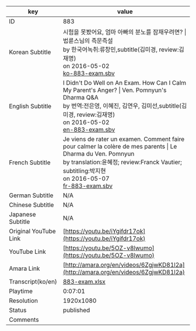 |  key  |  value  |
|-------|---------|
| ID            | 883 |
| Korean Subtitle | 시험을 못봤어요, 엄마 아빠의 분노를 잠재우려면? \| 법륜스님의 즉문즉설<br>by 한국어녹취:류창민,subtitle(김미경, review:김재명)<br>on 2016-05-02<br>[ko-883-exam.sbv](https://github.com/jungtosociety/dharma-qna/raw/master/sub/883/ko-883-exam.sbv)<br>|
| English Subtitle | I Didn't Do Well on An Exam. How Can I Calm My Parent's Anger?  \| Ven. Pomnyun's Dharma Q&A<br>by 번역:전은영, 이혜진, 김연우, 김미선,subtitle(김미경, review:김재명)<br>on 2016-05-02<br>[en-883-exam.sbv](https://github.com/jungtosociety/dharma-qna/raw/master/sub/883/en-883-exam.sbv)<br>|
| French Subtitle | Je viens de rater un examen. Comment faire pour calmer la colère de mes parents \| Le Dharma du Ven. Pomnyun<br>by translation:윤혜정; review:Franck Vautier; subtitling:박지현<br>on 2016-05-07<br>[fr-883-exam.sbv](https://github.com/jungtosociety/dharma-qna/raw/master/sub/883/fr-883-exam.sbv)<br>|
| German Subtitle | N/A |
| Chinese Subtitle | N/A |
| Japanese Subtitle | N/A |
| Original YouTube Link  | [https://youtu.be/iYgifdr17ok](https://youtu.be/iYgifdr17ok) |
| YouTube Link  | [https://youtu.be/5OZ-v8lwumo](https://youtu.be/5OZ-v8lwumo) |
| Amara Link    | [http://amara.org/en/videos/6ZgjwKD81l2a](http://amara.org/en/videos/6ZgjwKD81l2a) |
| Transcript(ko/en) | [883-exam.xlsx](https://github.com/jungtosociety/dharma-qna/raw/master/sub/883/883-exam.xlsx) |
| Playtime | 0:07:01 |
| Resolution | 1920x1080|
| Status | published |
| Comments |  |
